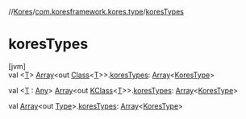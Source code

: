 //[Kores](../../index.md)/[com.koresframework.kores.type](index.md)/[koresTypes](kores-types.md)

# koresTypes

[jvm]\
val <[T](kores-types.md)> [Array](https://kotlinlang.org/api/latest/jvm/stdlib/kotlin/-array/index.html)<out [Class](https://docs.oracle.com/javase/8/docs/api/java/lang/Class.html)<[T](kores-types.md)>>.[koresTypes](kores-types.md): [Array](https://kotlinlang.org/api/latest/jvm/stdlib/kotlin/-array/index.html)<[KoresType](-kores-type/index.md)>

val <[T](kores-types.md) : [Any](https://kotlinlang.org/api/latest/jvm/stdlib/kotlin/-any/index.html)> [Array](https://kotlinlang.org/api/latest/jvm/stdlib/kotlin/-array/index.html)<out [KClass](https://kotlinlang.org/api/latest/jvm/stdlib/kotlin.reflect/-k-class/index.html)<[T](kores-types.md)>>.[koresTypes](kores-types.md): [Array](https://kotlinlang.org/api/latest/jvm/stdlib/kotlin/-array/index.html)<[KoresType](-kores-type/index.md)>

val [Array](https://kotlinlang.org/api/latest/jvm/stdlib/kotlin/-array/index.html)<out [Type](https://docs.oracle.com/javase/8/docs/api/java/lang/reflect/Type.html)>.[koresTypes](kores-types.md): [Array](https://kotlinlang.org/api/latest/jvm/stdlib/kotlin/-array/index.html)<[KoresType](-kores-type/index.md)>
